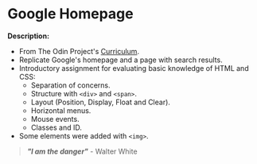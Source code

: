 # Google Homepage

**Description:**
- From The Odin Project's [Curriculum](http://www.theodinproject.com/courses/web-development-101/lessons/html-css).
- Replicate Google's homepage and a page with search results.
- Introductory assignment for evaluating basic knowledge of HTML and CSS:
  - Separation of concerns.
  - Structure with `<div>` and `<span>`.
  - Layout (Position, Display, Float and Clear).
  - Horizontal menus.
  - Mouse events.
  - Classes and ID.
- Some elements were added with `<img>`.

> **_"I am the danger"_** - Walter White